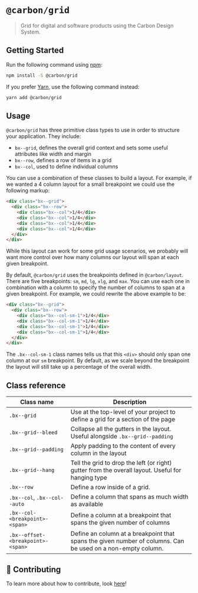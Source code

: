 # `@carbon/grid`

> Grid for digital and software products using the Carbon Design System.

## Getting Started

Run the following command using [npm](https://www.npmjs.com/):

```bash
npm install -S @carbon/grid
```

If you prefer [Yarn](https://yarnpkg.com/en/), use the following command
instead:

```bash
yarn add @carbon/grid
```

## Usage

`@carbon/grid` has three primitive class types to use in order to structure your
application. They include:

- `bx--grid`, defines the overall grid context and sets some useful attributes
  like width and margin
- `bx--row`, defines a row of items in a grid
- `bx--col`, used to define individual columns

You can use a combination of these classes to build a layout. For example, if we
wanted a 4 column layout for a small breakpoint we could use the following
markup:

```html
<div class="bx--grid">
  <div class="bx--row">
    <div class="bx--col">1/4</div>
    <div class="bx--col">1/4</div>
    <div class="bx--col">1/4</div>
    <div class="bx--col">1/4</div>
  </div>
</div>
```

While this layout can work for some grid usage scenarios, we probably will want
more control over how many columns our layout will span at each given
breakpoint.

By default, `@carbon/grid` uses the breakpoints defined in `@carbon/layout`.
There are five breakpoints: `sm`, `md`, `lg`, `xlg`, and `max`. You can use each
one in combination with a column to specify the number of columns to span at a
given breakpoint. For example, we could rewrite the above example to be:

```html
<div class="bx--grid">
  <div class="bx--row">
    <div class="bx--col-sm-1">1/4</div>
    <div class="bx--col-sm-1">1/4</div>
    <div class="bx--col-sm-1">1/4</div>
    <div class="bx--col-sm-1">1/4</div>
  </div>
</div>
```

The `.bx--col-sm-1` class names tells us that this `<div>` should only span one
column at our `sm` breakpoint. By default, as we scale beyond the breakpoint the
layout will still take up a percentage of the overall width.

## Class reference

| Class name                        | Description                                                                                                 |
| --------------------------------- | ----------------------------------------------------------------------------------------------------------- |
| `.bx--grid`                       | Use at the top-level of your project to define a grid for a section of the page                             |
| `.bx--grid--bleed`                | Collapse all the gutters in the layout. Useful alongside `.bx--grid--padding`                               |
| `.bx--grid--padding`              | Apply padding to the content of every column in the layout                                                  |
| `.bx--grid--hang`                 | Tell the grid to drop the left (or right) gutter from the overall layout. Useful for hanging type           |
| `.bx--row`                        | Define a row inside of a grid.                                                                              |
| `.bx--col`, `.bx--col--auto`      | Define a column that spans as much width as available                                                       |
| `.bx--col-<breakpoint>-<span>`    | Define a column at a breakpoint that spans the given number of columns                                      |
| `.bx--offset-<breakpoint>-<span>` | Define an column at a breakpoint that spans the given number of columns. Can be used on a non-empty column. |

## 🤲 Contributing

To learn more about how to contribute, look [here](/.github/CONTRIBUTING.md)!
